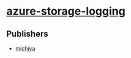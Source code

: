 # [azure-storage-logging](https://pypi.org/project/azure-storage-logging)



## Publishers
- [michiya](https://pypi.org/user/michiya)

